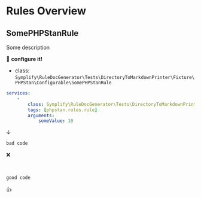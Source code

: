 # Rules Overview

## SomePHPStanRule

Some description

:wrench: **configure it!**

- class: `Symplify\RuleDocGenerator\Tests\DirectoryToMarkdownPrinter\Fixture\PHPStan\Configurable\SomePHPStanRule`

```yaml
services:
    -
        class: Symplify\RuleDocGenerator\Tests\DirectoryToMarkdownPrinter\Fixture\PHPStan\Configurable\SomePHPStanRule
        tags: [phpstan.rules.rule]
        arguments:
            someValue: 10
```

↓

```php
bad code
```

:x:

<br>

```php
good code
```

:+1:

<br>
